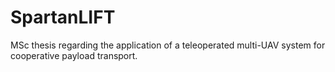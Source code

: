 # SpartanLIFT
MSc thesis regarding the application of a teleoperated multi-UAV system for cooperative payload transport.
